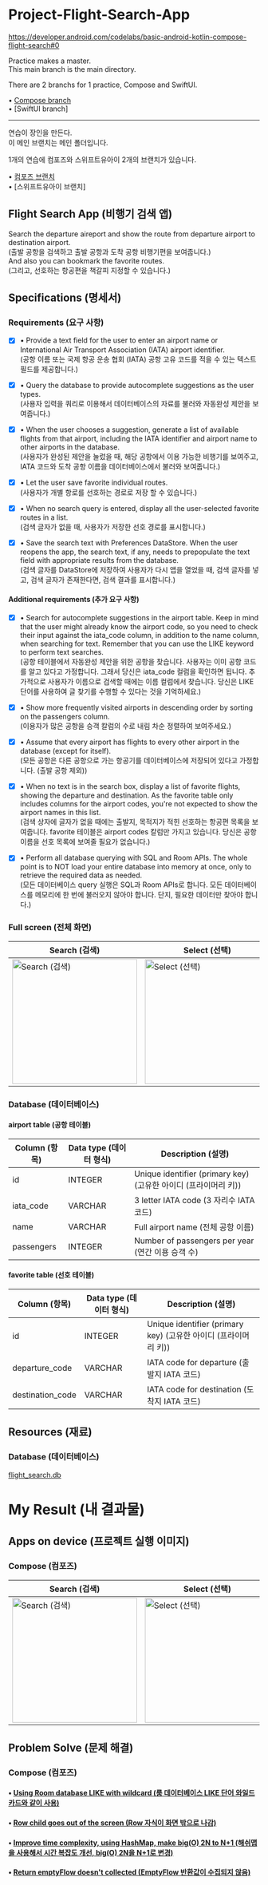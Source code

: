 # Project-Flight-Search-App
https://developer.android.com/codelabs/basic-android-kotlin-compose-flight-search#0

Practice makes a master.   
This main branch is the main directory.   

There are 2 branchs for 1 practice, Compose and SwiftUI.   
   
• [Compose branch](https://github.com/Jaehwa-Noh/Project-Flight-Search-App/tree/compose-flight-search-app)   
• [SwiftUI branch]   


---

연습이 장인을 만든다.   
이 메인 브랜치는 메인 폴더입니다.

1개의 연습에 컴포즈와 스위프트유아이 2개의 브랜치가 있습니다.   
   
• [컴포즈 브랜치](https://github.com/Jaehwa-Noh/Project-Flight-Search-App/tree/compose-flight-search-app)   
• [스위프트유아이 브랜치]   


## Flight Search App (비행기 검색 앱)
Search the departure aireport and show the route from departure airport to destination airport.   
(출발 공항을 검색하고 출발 공항과 도착 공항 비행기편을 보여줍니다.)   
And also you can bookmark the favorite routes.   
(그리고, 선호하는 항공편을 책갈피 지정할 수 있습니다.)   

## Specifications (명세서)   
### Requirements (요구 사항)

- [x] • Provide a text field for the user to enter an airport name or International Air Transport Association (IATA) airport identifier.   
(공항 이름 또는 국제 항공 운송 협회 (IATA) 공항 고유 코드를 적을 수 있는 텍스트 필드를 제공합니다.)   

- [x] • Query the database to provide autocomplete suggestions as the user types.   
(사용자 입력을 쿼리로 이용해서 데이터베이스의 자료를 불러와 자동완성 제안을 보여줍니다.)   

- [x] • When the user chooses a suggestion, generate a list of available flights from that airport, including the IATA identifier and airport name to other airports in the database.   
(사용자가 완성된 제안을 눌렀을 때, 해당 공항에서 이용 가능한 비행기를 보여주고, IATA 코드와 도착 공항 이름을 데이터베이스에서 불러와 보여줍니다.)   

- [x] • Let the user save favorite individual routes.   
(사용자가 개별 항로를 선호하는 경로로 저장 할 수 있습니다.)   

- [x] • When no search query is entered, display all the user-selected favorite routes in a list.   
(검색 글자가 없을 때, 사용자가 저장한 선호 경로를 표시합니다.)    

- [x] • Save the search text with Preferences DataStore. When the user reopens the app, the search text, if any, needs to prepopulate the text field with appropriate results from the database.   
(검색 글자를 DataStore에 저장하여 사용자가 다시 앱을 열었을 때, 검색 글자를 넣고, 검색 글자가 존재한다면, 검색 결과를 표시합니다.)   


#### Additional requirements (추가 요구 사항)
- [x] • Search for autocomplete suggestions in the airport table. Keep in mind that the user might already know the airport code, so you need to check their input against the iata_code column, in addition to the name column, when searching for text. Remember that you can use the LIKE keyword to perform text searches.   
(공항 테이블에서 자동완성 제안을 위한 공항을 찾습니다. 사용자는 이미 공항 코드를 알고 있다고 가정합니다. 그래서 당신은 iata_code 컬럼을 확인하면 됩니다. 추가적으로 사용자가 이름으로 검색할 때에는 이름 컬럼에서 찾습니다. 당신은 LIKE 단어를 사용하여 글 찾기를 수행할 수 있다는 것을 기억하세요.)   

- [x] • Show more frequently visited airports in descending order by sorting on the passengers column.   
(이용자가 많은 공항을 승객 칼럼의 수로 내림 차순 정렬하여 보여주세요.)   

- [x] • Assume that every airport has flights to every other airport in the database (except for itself).   
(모든 공항은 다른 공항으로 가는 항공기를 데이터베이스에 저장되어 있다고 가정합니다. (출발 공항 제외))   

- [x] • When no text is in the search box, display a list of favorite flights, showing the departure and destination. As the favorite table only includes columns for the airport codes, you're not expected to show the airport names in this list.   
(검색 상자에 글자가 없을 때에는 출발지, 목적지가 적힌 선호하는 항공편 목록을 보여줍니다. favorite 테이블은 airport codes 칼럼만 가지고 있습니다. 당신은 공항 이름을 선호 목록에 보여줄 필요가 없습니다.)   

- [x] • Perform all database querying with SQL and Room APIs. The whole point is to NOT load your entire database into memory at once, only to retrieve the required data as needed.  
(모든 데이터베이스 query 실행은 SQL과 Room APIs로 합니다. 모든 데이터베이스를 메모리에 한 번에 불러오지 않아야 합니다. 단지, 필요한 데이터만 찾아야 합니다.)   


### Full screen (전체 화면)
|Search (검색)|Select (선택)|Empty (빈)|
|------------|-------------|----------|
|<img width="250" alt="Search (검색)" src="https://github.com/Jaehwa-Noh/Project-Flight-Search-App/assets/48680511/ca31fb60-919f-4979-aff1-4efef9c37cfe">|<img width="250" alt="Select (선택)" src="https://github.com/Jaehwa-Noh/Project-Flight-Search-App/assets/48680511/50704804-c54a-4759-9e48-302846eea671">|<img width="250" alt="Empty (빈)" src="https://github.com/Jaehwa-Noh/Project-Flight-Search-App/assets/48680511/b53060b8-dc7d-4d3a-8220-935918403952">|


### Database (데이터베이스)
#### airport table (공항 테이블)
|Column (항목)|Data type (데이터 형식)|Description (설명)|
|------|---------|-----------|
|id|INTEGER|Unique identifier (primary key) (고유한 아이디 (프라이머리 키))|
|iata_code|VARCHAR|3 letter IATA code (3 자리수 IATA 코드)|
|name|VARCHAR|Full airport name (전체 공항 이름)|
|passengers|INTEGER|Number of passengers per year (연간 이용 승객 수)|

#### favorite table (선호 테이블)
|Column (항목)|Data type (데이터 형식)|Description (설명)|
|------|---------|-----------|
|id|INTEGER|Unique identifier (primary key) (고유한 아이디 (프라이머리 키))|
|departure_code|VARCHAR|IATA code for departure (출발지 IATA 코드)|
|destination_code|VARCHAR|IATA code for destination (도착지 IATA 코드)|

## Resources (재료)
### Database (데이터베이스)
[flight_search.db](https://github.com/google-developer-training/android-basics-kotlin-sql-basics-app/blob/project/flight_search.db)

# My Result (내 결과물)
## Apps on device (프로젝트 실행 이미지)
### Compose (컴포즈)
|Search (검색)|Select (선택)|Empty (빈)|
|------------|-------------|----------|
|<img width="250" alt="Search (검색)" src="https://github.com/Jaehwa-Noh/Project-Flight-Search-App/assets/48680511/86eb6222-1116-47f7-b359-38455f763897">|<img width="250" alt="Select (선택)" src="https://github.com/Jaehwa-Noh/Project-Flight-Search-App/assets/48680511/e219776e-5ec9-4a76-8d9a-e9de0a11d475">|<img width="250" alt="Empty (빈)" src="https://github.com/Jaehwa-Noh/Project-Flight-Search-App/assets/48680511/bec64734-4b49-44a6-b99a-63e4f4b4f315">|

## Problem Solve (문제 해결)
### Compose (컴포즈)
#### • [Using Room database LIKE with wildcard (룸 데이터베이스 LIKE 단어 와일드 카드와 같이 사용)](https://shwoghk14.blogspot.com/2024/02/android-room-database-like-with-wildcard.html)
#### • [Row child goes out of the screen (Row 자식이 화면 밖으로 나감)](https://shwoghk14.blogspot.com/2024/03/android-compose-row-child-goes-out-of.html)
#### • [Improve time complexity, using HashMap, make big(O) 2N to N+1 (해쉬맵을 사용해서 시간 복잡도 개선, big(O) 2N을 N+1로 변경)](https://shwoghk14.blogspot.com/2024/03/android-improve-time-complexity-using.html)
#### • [Return emptyFlow doesn't collected (EmptyFlow 반환값이 수집되지 않음)](https://shwoghk14.blogspot.com/2024/03/android-emptyflow-and-flowofemptylist.html)
